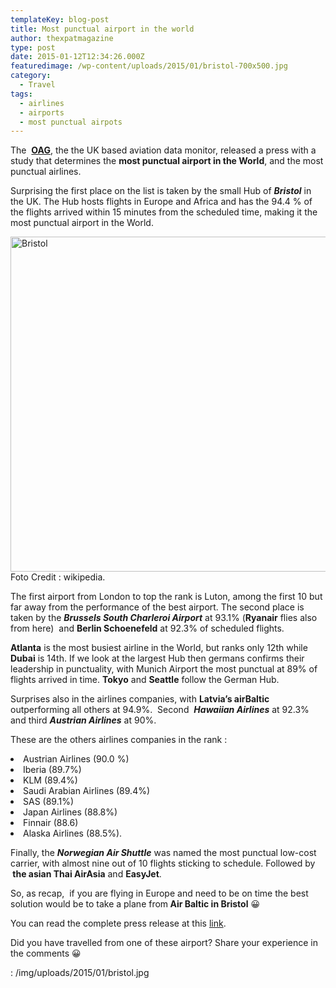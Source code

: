 ```yaml
---
templateKey: blog-post
title: Most punctual airport in the world
author: thexpatmagazine
type: post
date: 2015-01-12T12:34:26.000Z
featuredimage: /wp-content/uploads/2015/01/bristol-700x500.jpg
category:
  - Travel
tags:
  - airlines
  - airports
  - most punctual airpots
---
```


The  <a href="https://www.oag.com" target="_blank"><strong>OAG</strong></a>, the the UK based aviation data monitor, released a press with a study that determines the **most punctual airport in the World**, and the most punctual airlines.

Surprising the first place on the list is taken by the small Hub of _**Bristol**_ in the UK. The Hub hosts flights in Europe and Africa and has the 94.4 % of the flights arrived within 15 minutes from the scheduled time, making it the most punctual airport in the World.<!--more-->

<img  src="/img/uploads/2015/01/bristol.jpg" alt="Bristol" width="750" height="536" srcset="/img/uploads/2015/01/bristol.jpg 750w, /img/uploads/2015/01/bristol-300x214.jpg 300w, /img/uploads/2015/01/bristol-700x500.jpg 700w" sizes="(max-width: 750px) 100vw, 750px" />Foto Credit : wikipedia.

The first airport from London to top the rank is Luton, among the first 10 but far away from the performance of the best airport. The second place is taken by the **_Brussels South Charleroi Airport_** at 93.1% (**Ryanair** flies also from here)  and **Berlin Schoenefeld** at 92.3% of scheduled flights.

**Atlanta** is the most busiest airline in the World, but ranks only 12th while **Dubai** is 14th. If we look at the largest Hub then germans confirms their leadership in punctuality, with Munich Airport the most punctual at 89% of flights arrived in time. **Tokyo** and **Seattle** follow the German Hub.

Surprises also in the airlines companies, with **Latvia&#8217;s airBaltic** outperforming all others at 94.9%.  Second  **_Hawaiian Airlines_** at 92.3% and third _**Austrian Airlines**_ at 90%.

These are the others airlines companies in the rank :

<li>
  Austrian Airlines (90.0 %)
</li>
<li>
  Iberia (89.7%)
</li>
<li>
  KLM (89.4%)
</li>
<li>
  Saudi Arabian Airlines (89.4%)
</li>
<li>
  SAS (89.1%)
</li>
<li>
  Japan Airlines (88.8%)
</li>
<li>
  Finnair (88.6)
</li>
<li>
  Alaska Airlines (88.5%).
</li>

<p>
  Finally, the <em><strong>Norwegian Air Shuttle</strong></em> was named the most punctual low-cost carrier, with almost nine out of 10 flights sticking to schedule. Followed by <strong> the asian Thai AirAsia</strong> and <strong>EasyJet</strong>.
</p>

<p>
  So, as recap,  if you are flying in Europe and need to be on time the best solution would be to take a plane from<strong> Air Baltic in Bristol</strong> 😀
</p>

<p>
  You can read the complete press release at this <a href="https://www.oag.com/Press-Room/bristol-airport-and-airbaltic-win-global-otp-battle" target="_blank">link</a>.
</p>

<p>
  Did you have travelled from one of these airport? Share your experience in the comments 😀
</p>

<p>

: /img/uploads/2015/01/bristol.jpg
